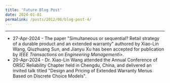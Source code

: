 ```yaml
---
title: 'Future Blog Post'
date: 2024-01-01
permalink: /posts/2012/08/blog-post-4/
---
```


---
<ul>
  <li>27-Apr-2024 - The paper "Simultaneous or sequential? Retail strategy of a durable product and an extended warranty" authored by Xiao-Lin Wang, Qiuzhuang Sun, and Jianyu Xu has been accepted for publication by <i>IEEE Transactions on Engineering Management</i>i>.</li>
  <li>20-Apr-2024 - Dr. Xiao-Lin Wang attended the Annual Conference of ORSC Reliability Chapter held in Chengdu, China, and delivered an invited talk titled "Design and Pricing of Extended Warranty Menus Based on Discrete Choice Models".</li>
<ul>
